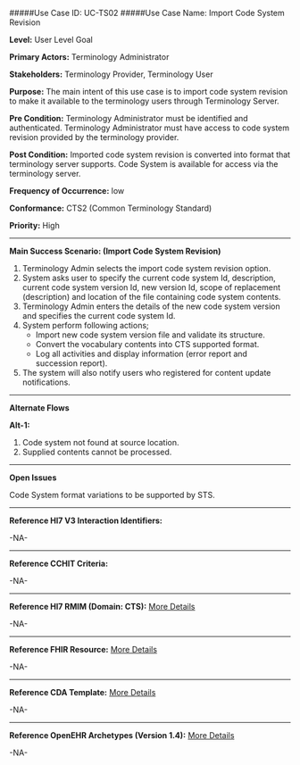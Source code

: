 #####Use Case ID: UC-TS02
#####Use Case Name: Import Code System Revision

**Level:**                     User Level Goal

**Primary Actors:**            Terminology Administrator  

**Stakeholders:**              Terminology Provider, Terminology User

**Purpose:**                   The main intent of this use case is to import code system revision to make it available to the terminology users through Terminology Server.

**Pre Condition:**             Terminology Administrator must be identified and authenticated. Terminology Administrator must have access to code system revision provided by the terminology provider.

**Post Condition:**            Imported code system revision is converted into format that terminology server supports. Code System is available for access via the terminology server.

**Frequency of Occurrence:**   low

**Conformance:**             	 CTS2 (Common Terminology Standard)

**Priority:**                  High
__________________________________________________________
**Main Success Scenario: (Import Code System Revision)**

1.	Terminology Admin selects the import code system revision option.
2.	System asks user to specify the current code system Id, description, current code system version Id, new version Id, scope of replacement (description) and location of the file containing code system contents.
3.	Terminology Admin enters the details of the new code system version and specifies the current code system Id.
4.	System perform following actions;
    * Import new code system version file and validate its structure.
    * Convert the vocabulary contents into CTS supported format.
    * Log all activities and display information (error report and succession report).
5.	The system will also notify users who registered for content update notifications.

__________________________________________________________
**Alternate Flows** 

**Alt-1:**

1. Code system not found at source location.
2. Supplied contents cannot be processed.

_______________________________________________________________
**Open Issues**

Code System format variations to be supported by STS.
_______________________________________________________________
**Reference Hl7 V3 Interaction Identifiers:**

-NA-
_______________________________________________________________
**Reference CCHIT Criteria:**

-NA-

_______________________________________________________________
**Reference Hl7 RMIM (Domain: CTS):** [More Details](http://www.hl7.org/implement/standards/product_brief.cfm?product_id=306)

-NA-

_______________________________________________________________
**Reference FHIR Resource:** [More Details](http://www.hl7.org/implement/standards/fhir/resourcelist.html)

-NA-
_______________________________________________________________
**Reference CDA Template:** [More Details](http://www.hl7.org/Special/committees/structure/index.cfm)

-NA-
_______________________________________________________________
**Reference OpenEHR Archetypes (Version 1.4):** [More Details](http://www.openehr.org/ckm/)

-NA-

